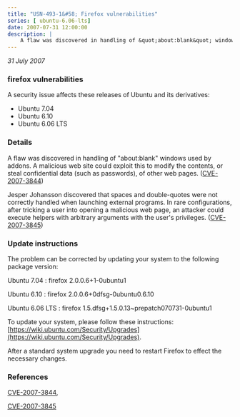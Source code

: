 ```yaml
---
title: "USN-493-1&#58; Firefox vulnerabilities"
series: [ ubuntu-6.06-lts]
date: 2007-07-31 12:00:00
description: |
    A flaw was discovered in handling of &quot;about:blank&quot; windows used by addons.  A malicious web site could exploit this to modify the contents, or steal confidential data (such as passwords), of other web pages. ([CVE-2007-3844](http://people.ubuntu.com/~ubuntu-security/cve/CVE-2007-3844))
--- 
```

 
 

*31 July 2007*

### firefox vulnerabilities

A security issue affects these releases of Ubuntu and its derivatives:

* Ubuntu 7.04
* Ubuntu 6.10
* Ubuntu 6.06 LTS

### Details

A flaw was discovered in handling of &quot;about:blank&quot; windows used by addons. A malicious web site could exploit this to modify the contents, or steal confidential data (such as passwords), of other web pages. ([CVE-2007-3844](http://people.ubuntu.com/~ubuntu-security/cve/CVE-2007-3844))

Jesper Johansson discovered that spaces and double-quotes were not correctly handled when launching external programs. In rare configurations, after tricking a user into opening a malicious web page, an attacker could execute helpers with arbitrary arguments with the user&#39;s privileges. ([CVE-2007-3845](http://people.ubuntu.com/~ubuntu-security/cve/CVE-2007-3845))

### Update instructions

The problem can be corrected by updating your system to the following package version:

Ubuntu 7.04
 : firefox <span>2.0.0.6+1-0ubuntu1</span>

Ubuntu 6.10
 : firefox <span>2.0.0.6+0dfsg-0ubuntu0.6.10</span>

Ubuntu 6.06 LTS
 : firefox <span>1.5.dfsg+1.5.0.13~prepatch070731-0ubuntu1</span>

To update your system, please follow these instructions: [https://wiki.ubuntu.com/Security/Upgrades](https://wiki.ubuntu.com/Security/Upgrades).

After a standard system upgrade you need to restart Firefox to effect the necessary changes.

### References

 
 [CVE-2007-3844](http://people.ubuntu.com/~ubuntu-security/cve/CVE-2007-3844), 

 [CVE-2007-3845](http://people.ubuntu.com/~ubuntu-security/cve/CVE-2007-3845)
 

